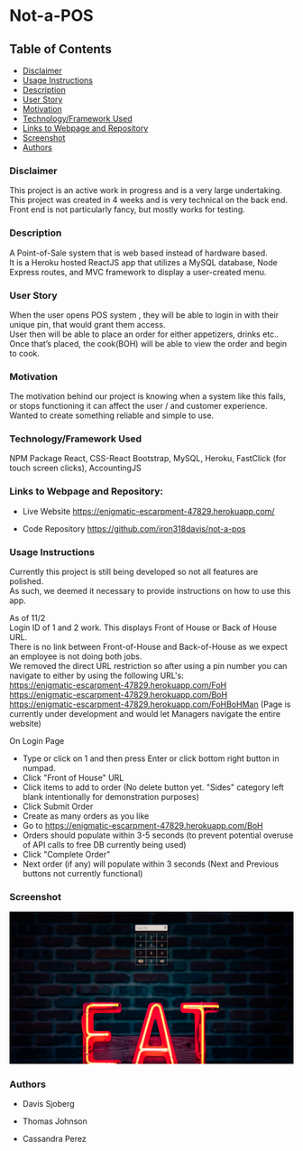 # Not-a-POS 

## Table of Contents
* [Disclaimer](#disclaimer)
* [Usage Instructions](#usage-instructions)
* [Description](#description)
* [User Story](#story)
* [Motivation](#motivation)
* [Technology/Framework Used](#tech)
* [Links to Webpage and Repository](#links)
* [Screenshot](#screenshot)
* [Authors](#authors)

### Disclaimer

This project is an active work in progress and is a very large undertaking.  
This project was created in 4 weeks and is very technical on the back end.  
Front end is not particularly fancy, but mostly works for testing.  

### Description
 
A Point-of-Sale system that is web based instead of hardware based.   
It is a Heroku hosted ReactJS app that utilizes a MySQL database, Node Express routes, and MVC framework to display a user-created menu. 
 
 ### <a name="story"></a>User Story
 
When the user opens POS system , they will be able to login in with their unique pin, that would grant them access.  
User then will be able to place an order for either appetizers, drinks etc..  
Once that’s placed, the cook(BOH) will be able to view the order and begin to cook. 

### Motivation  

The motivation behind our project is knowing when a system like this fails, or stops functioning it can affect the user / and customer experience.  
Wanted to create something reliable and simple to use. 

### <a name="tech"></a> Technology/Framework Used

NPM Package React, CSS-React Bootstrap, MySQL, Heroku, FastClick (for touch screen clicks), AccountingJS

### <a name="links"></a> Links to Webpage and Repository:

* Live Website https://enigmatic-escarpment-47829.herokuapp.com/

* Code Repository https://github.com/iron318davis/not-a-pos

### <a name="usage-instructions"></a> Usage Instructions

Currently this project is still being developed so not all features are polished.  
As such, we deemed it necessary to provide instructions on how to use this app.

As of 11/2\
Login ID of 1 and 2 work.  This displays Front of House or Back of House URL.\
There is no link between Front-of-House and Back-of-House as we expect an employee is not doing both jobs.\
We removed the direct URL restriction so after using a pin number you can navigate to either by using the following URL's:\
https://enigmatic-escarpment-47829.herokuapp.com/FoH  
https://enigmatic-escarpment-47829.herokuapp.com/BoH  
https://enigmatic-escarpment-47829.herokuapp.com/FoHBoHMan (Page is currently under development and would let Managers navigate the entire website)

On Login Page
* Type or click on 1 and then press Enter or click bottom right button in numpad.
* Click "Front of House" URL
* Click items to add to order (No delete button yet.  "Sides" category left blank intentionally for demonstration purposes)
* Click Submit Order
* Create as many orders as you like
* Go to https://enigmatic-escarpment-47829.herokuapp.com/BoH  
* Orders should populate within 3-5 seconds (to prevent potential overuse of API calls to free DB currently being used)
* Click "Complete Order"
* Next order (if any) will populate within 3 seconds (Next and Previous buttons not currently functional)

### Screenshot

![program working](screenshots/Pinpad.jpg)

### Authors

* Davis Sjoberg

* Thomas Johnson

* Cassandra Perez
